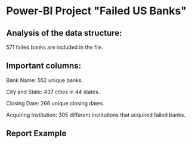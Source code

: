 # Power-BI Project "Failed US Banks"

## Analysis of the data structure:

571 failed banks are included in the file.

## Important columns:

Bank Name: 552 unique banks.

City and State: 437 cities in 44 states.

Closing Date: 266 unique closing dates.

Acquiring Institution: 305 different institutions that acquired failed banks.

## Report Example
